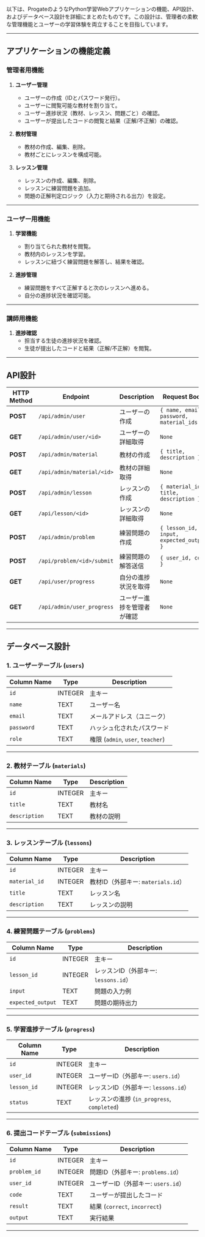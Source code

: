 以下は、ProgateのようなPython学習Webアプリケーションの機能、API設計、およびデータベース設計を詳細にまとめたものです。この設計は、管理者の柔軟な管理機能とユーザーの学習体験を両立することを目指しています。

---

## **アプリケーションの機能定義**

### **管理者用機能**
1. **ユーザー管理**
   - ユーザーの作成（IDとパスワード発行）。
   - ユーザーに閲覧可能な教材を割り当て。
   - ユーザー進捗状況（教材、レッスン、問題ごと）の確認。
   - ユーザーが提出したコードの閲覧と結果（正解/不正解）の確認。

2. **教材管理**
   - 教材の作成、編集、削除。
   - 教材ごとにレッスンを構成可能。

3. **レッスン管理**
   - レッスンの作成、編集、削除。
   - レッスンに練習問題を追加。
   - 問題の正解判定ロジック（入力と期待される出力）を設定。

---

### **ユーザー用機能**
1. **学習機能**
   - 割り当てられた教材を閲覧。
   - 教材内のレッスンを学習。
   - レッスンに紐づく練習問題を解答し、結果を確認。

2. **進捗管理**
   - 練習問題をすべて正解すると次のレッスンへ進める。
   - 自分の進捗状況を確認可能。

---

### **講師用機能**
1. **進捗確認**
   - 担当する生徒の進捗状況を確認。
   - 生徒が提出したコードと結果（正解/不正解）を閲覧。

---

## **API設計**

| HTTP Method | Endpoint                   | Description                                   | Request Body                           | Response Body                        |
|-------------|----------------------------|-----------------------------------------------|----------------------------------------|--------------------------------------|
| **POST**    | `/api/admin/user`          | ユーザーの作成                                | `{ name, email, password, material_ids }` | `{ user_id, message }`               |
| **GET**     | `/api/admin/user/<id>`     | ユーザーの詳細取得                            | `None`                                 | `{ id, name, materials, progress }`  |
| **POST**    | `/api/admin/material`      | 教材の作成                                    | `{ title, description }`              | `{ material_id, message }`           |
| **GET**     | `/api/admin/material/<id>` | 教材の詳細取得                                | `None`                                 | `{ id, title, lessons }`             |
| **POST**    | `/api/admin/lesson`        | レッスンの作成                                | `{ material_id, title, description }` | `{ lesson_id, message }`             |
| **GET**     | `/api/lesson/<id>`         | レッスンの詳細取得                            | `None`                                 | `{ id, title, problems }`            |
| **POST**    | `/api/admin/problem`       | 練習問題の作成                                | `{ lesson_id, input, expected_output }` | `{ problem_id, message }`            |
| **POST**    | `/api/problem/<id>/submit` | 練習問題の解答送信                            | `{ user_id, code }`                    | `{ result, output, message }`        |
| **GET**     | `/api/user/progress`       | 自分の進捗状況を取得                          | `None`                                 | `{ progress }`                        |
| **GET**     | `/api/admin/user_progress` | ユーザー進捗を管理者が確認                   | `None`                                 | `{ users_progress }`                 |

---

## **データベース設計**

### **1. ユーザーテーブル (`users`)**
| Column Name   | Type      | Description                          |
|---------------|-----------|--------------------------------------|
| `id`          | INTEGER   | 主キー                              |
| `name`        | TEXT      | ユーザー名                          |
| `email`       | TEXT      | メールアドレス（ユニーク）           |
| `password`    | TEXT      | ハッシュ化されたパスワード           |
| `role`        | TEXT      | 権限 (`admin`, `user`, `teacher`)   |

---

### **2. 教材テーブル (`materials`)**
| Column Name   | Type      | Description                          |
|---------------|-----------|--------------------------------------|
| `id`          | INTEGER   | 主キー                              |
| `title`       | TEXT      | 教材名                              |
| `description` | TEXT      | 教材の説明                          |

---

### **3. レッスンテーブル (`lessons`)**
| Column Name   | Type      | Description                          |
|---------------|-----------|--------------------------------------|
| `id`          | INTEGER   | 主キー                              |
| `material_id` | INTEGER   | 教材ID（外部キー: `materials.id`）  |
| `title`       | TEXT      | レッスン名                          |
| `description` | TEXT      | レッスンの説明                      |

---

### **4. 練習問題テーブル (`problems`)**
| Column Name     | Type      | Description                          |
|-----------------|-----------|--------------------------------------|
| `id`            | INTEGER   | 主キー                              |
| `lesson_id`     | INTEGER   | レッスンID（外部キー: `lessons.id`） |
| `input`         | TEXT      | 問題の入力例                        |
| `expected_output` | TEXT    | 問題の期待出力                      |

---

### **5. 学習進捗テーブル (`progress`)**
| Column Name   | Type      | Description                          |
|---------------|-----------|--------------------------------------|
| `id`          | INTEGER   | 主キー                              |
| `user_id`     | INTEGER   | ユーザーID（外部キー: `users.id`）   |
| `lesson_id`   | INTEGER   | レッスンID（外部キー: `lessons.id`） |
| `status`      | TEXT      | レッスンの進捗 (`in_progress`, `completed`) |

---

### **6. 提出コードテーブル (`submissions`)**
| Column Name   | Type      | Description                          |
|---------------|-----------|--------------------------------------|
| `id`          | INTEGER   | 主キー                              |
| `problem_id`  | INTEGER   | 問題ID（外部キー: `problems.id`）   |
| `user_id`     | INTEGER   | ユーザーID（外部キー: `users.id`）   |
| `code`        | TEXT      | ユーザーが提出したコード             |
| `result`      | TEXT      | 結果 (`correct`, `incorrect`)       |
| `output`      | TEXT      | 実行結果                            |

---
